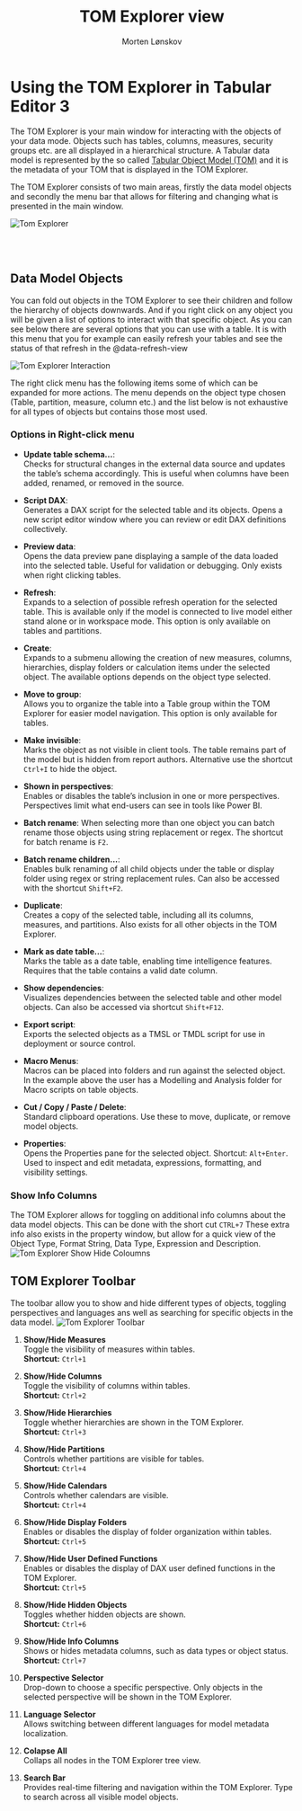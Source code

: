 ﻿---
uid: tom-explorer-view
title: TOM Explorer view
author: Morten Lønskov
updated: 2023-02-21
applies_to:
  editions:
    - edition: Desktop
    - edition: Business
    - edition: Enterprise
---
# Using the TOM Explorer in Tabular Editor 3
The TOM Explorer is your main window for interacting with the objects of your data mode. Objects such has tables, columns, measures, security groups etc. are all displayed in a hierarchical structure. A Tabular data model is represented by the so called [Tabular Object Model (TOM)](https://docs.microsoft.com/en-us/analysis-services/tom/introduction-to-the-tabular-object-model-tom-in-analysis-services-amo?view=asallproducts-allversions) and it is the metadata of your TOM that is displayed in the TOM Explorer. 

The TOM Explorer consists of two main areas, firstly the data model objects and secondly the menu bar that allows for filtering and changing what is presented in the main window. 

![Tom Explorer](~/content/assets/images/user-interface/TOMExplorer.png)

<br></br>

## Data Model Objects
You can fold out objects in the TOM Explorer to see their children and follow the hierarchy of objects downwards. And if you right click on any object you will be given a list of options to interact with that specific object. As you can see below there are several options that you can use with a table. It is with this menu that you for example can easily refresh your tables and see the status of that refresh in the @data-refresh-view

![Tom Explorer Interaction](~/content/assets/images/user-interface/TomExplorerRightClick.png) 

The right click menu has the following items some of which can be expanded for more actions. The menu depends on the object type chosen (Table, partition, measure, column etc.) and the list below is not exhaustive for all types of objects but contains those most used. 

### Options in Right-click menu
- **Update table schema...**:  
Checks for structural changes in the external data source and updates the table’s schema accordingly. This is useful when columns have been added, renamed, or removed in the source.

- **Script DAX**:  
Generates a DAX script for the selected table and its objects. Opens a new script editor window where you can review or edit DAX definitions collectively.

- **Preview data**:  
Opens the data preview pane displaying a sample of the data loaded into the selected table. Useful for validation or debugging. Only exists when right clicking tables.

- **Refresh**:  
Expands to a selection of possible refresh operation for the selected table. This is available only if the model is connected to live model either stand alone or in workspace mode. This option is only available on tables and partitions.

- **Create**:  
Expands to a submenu allowing the creation of new measures, columns, hierarchies, display folders or calculation items under the selected object. The available options depends on the object type selected.

- **Move to group**:  
Allows you to organize the table into a Table group within the TOM Explorer for easier model navigation. This option is only available for tables.

- **Make invisible**:  
Marks the object as not visible in client tools. The table remains part of the model but is hidden from report authors. Alternative use the shortcut `Ctrl+I` to hide the object.  

- **Shown in perspectives**:  
Enables or disables the table’s inclusion in one or more perspectives. Perspectives limit what end-users can see in tools like Power BI.

- **Batch rename**: When selecting more than one object you can batch rename those objects using string replacement or regex. The shortcut for batch rename is `F2`.

- **Batch rename children...**:  
Enables bulk renaming of all child objects under the table or display folder using regex or string replacement rules. Can also be accessed with the shortcut `Shift+F2`.

- **Duplicate**:  
Creates a copy of the selected table, including all its columns, measures, and partitions. Also exists for all other objects in the TOM Explorer.

- **Mark as date table...**:  
Marks the table as a date table, enabling time intelligence features. Requires that the table contains a valid date column.

- **Show dependencies**:  
Visualizes dependencies between the selected table and other model objects. Can also be accessed via shortcut `Shift+F12`.

- **Export script**:  
Exports the selected objects as a TMSL or TMDL script for use in deployment or source control.

- **Macro Menus**:  
Macros can be placed into folders and run against the selected object. In the example above the user has a Modelling and Analysis folder for Macro scripts on table objects.

- **Cut / Copy / Paste / Delete**:  
Standard clipboard operations. Use these to move, duplicate, or remove model objects.

- **Properties**:  
Opens the Properties pane for the selected object. Shortcut: `Alt+Enter`. Used to inspect and edit metadata, expressions, formatting, and visibility settings.

### Show Info Columns
The TOM Explorer allows for toggling on additional info columns about the data model objects. This can be done with the short cut `CTRL+7`
These extra info also exists in the property window, but allow for a quick view of the Object Type, Format String, Data Type, Expression and Description.
![Tom Explorer Show Hide Coloumns](~/content/assets/images/user-interface/TOMExplorerInfoColumns.png)

## TOM Explorer Toolbar
The toolbar allow you to show and hide different types of objects, toggling perspectives and languages ans well as searching for specific objects in the data model.
![Tom Explorer Toolbar](~/content/assets/images/user-interface/TOMExplorerToolbar.png)

1. **Show/Hide Measures**  
   Toggle the visibility of measures within tables.  
   **Shortcut:** `Ctrl+1`

2. **Show/Hide Columns**  
   Toggle the visibility of columns within tables.  
   **Shortcut:** `Ctrl+2`

3. **Show/Hide Hierarchies**  
   Toggle whether hierarchies are shown in the TOM Explorer.  
   **Shortcut:** `Ctrl+3`

4. **Show/Hide Partitions**  
   Controls whether partitions are visible for tables.  
   **Shortcut:** `Ctrl+4`

5. **Show/Hide Calendars**  
   Controls whether calendars are visible.  
   **Shortcut:** `Ctrl+4`

6. **Show/Hide Display Folders**  
   Enables or disables the display of folder organization within tables.  
   **Shortcut:** `Ctrl+5`

7. **Show/Hide User Defined Functions**  
   Enables or disables the display of DAX user defined functions in the TOM Explorer.  
   **Shortcut:** `Ctrl+5`

8. **Show/Hide Hidden Objects**  
   Toggles whether hidden objects are shown.  
   **Shortcut:** `Ctrl+6`

9. **Show/Hide Info Columns**  
   Shows or hides metadata columns, such as data types or object status.  
   **Shortcut:** `Ctrl+7`

10. **Perspective Selector**  
   Drop-down to choose a specific perspective. Only objects in the selected perspective will be shown in the TOM Explorer.

11. **Language Selector**  
   Allows switching between different languages for model metadata localization.

12. **Colapse All**  
   Collaps all nodes in the TOM Explorer tree view. 

13. **Search Bar**  
   Provides real-time filtering and navigation within the TOM Explorer. Type to search across all visible model objects.
